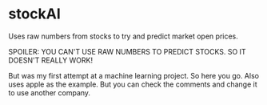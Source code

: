 # stockAI
Uses raw numbers from stocks to try and predict market open prices.

SPOILER: YOU CAN'T USE RAW NUMBERS TO PREDICT STOCKS. SO IT DOESN'T
REALLY WORK! 

But was my first attempt at a machine learning project. So here you go. 
Also uses apple as the example. But you can check the comments and 
change it to use another company.
